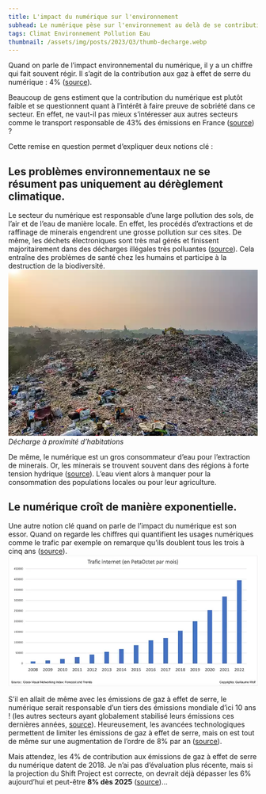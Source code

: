 ```yaml
---
title: L'impact du numérique sur l'environnement
subhead: Le numérique pèse sur l'environnement au delà de se contribution au changement climatique
tags: Climat Environnement Pollution Eau
thumbnail: /assets/img/posts/2023/Q3/thumb-decharge.webp
---
```


Quand on parle de l’impact environnemental du numérique, il y a un chiffre qui fait souvent régir. Il s’agit de la contribution aux gaz à effet de serre du numérique : 4% ([source](https://theshiftproject.org/wp-content/uploads/2018/11/Rapport-final-v8-WEB.pdf)).

Beaucoup de gens estiment que la contribution du numérique est plutôt faible et se questionnent quant à l’intérêt à faire preuve de sobriété dans ce secteur. En effet, ne vaut-il pas mieux s’intéresser aux autres secteurs comme le transport responsable de 43% des émissions en France ([source](https://www.statistiques.developpement-durable.gouv.fr/edition-numerique/chiffres-cles-du-climat-2022/7-repartition-sectorielle-des-emissions-de)) ?

Cette remise en question permet d’expliquer deux notions clé :

## Les problèmes environnementaux ne se résument pas uniquement au dérèglement climatique.

Le secteur du numérique est responsable d’une large pollution des sols, de l’air et de l’eau de manière locale. En effet, les procédés d’extractions et de raffinage de minerais engendrent une grosse pollution sur ces sites. De même, les déchets électroniques sont très mal gérés et finissent majoritairement dans des décharges illégales très polluantes ([source](https://wedocs.unep.org/bitstream/handle/20.500.11822/9648/Waste_crime_RRA.pdf)). Cela entraîne des problèmes de santé chez les humains et participe à la destruction de la biodiversité.
![Photo d’une décharge où travaillent des personnes mal protégées et avec des habitations à proximité.](/assets/img/posts/2023/Q3/decharge.webp)
*Décharge à proximité d’habitations*

De même, le numérique est un gros consommateur d’eau pour l’extraction de minerais. Or, les minerais se trouvent souvent dans des régions à forte tension hydrique ([source](https://www.strategie.gouv.fr/sites/strategie.gouv.fr/files/atoms/files/fs-2020-dt-consommation-metaux-du-numerique-juin.pdf)). L’eau vient alors à manquer pour la consommation des populations locales ou pour leur agriculture.

## Le numérique croît de manière exponentielle.

Une autre notion clé quand on parle de l’impact du numérique est son essor. Quand on regarde les chiffres qui quantifient les usages numériques comme le trafic par exemple on remarque qu’ils doublent tous les trois à cinq ans ([source](https://twiki.cern.ch/twiki/pub/HEPIX/TechwatchNetwork/HtwNetworkDocuments/white-paper-c11-741490.pdf)).
![Graphique présentant l’évolution du trafic internet de 2009 à 2022.](/assets/img/posts/2023/Q3/croissance_flux_internet.webp)

S’il en allait de même avec les émissions de gaz à effet de serre, le numérique serait responsable d’un tiers des émissions mondiale d’ici 10 ans ! (les autres secteurs ayant globalement stabilisé leurs émissions ces dernières années, [source](https://theshiftproject.org/wp-content/uploads/2018/11/Rapport-final-v8-WEB.pdf)). Heureusement, les avancées technologiques permettent de limiter les émissions de gaz à effet de serre, mais on est tout de même sur une augmentation de l’ordre de 8% par an ([source](https://theshiftproject.org/wp-content/uploads/2018/11/Rapport-final-v8-WEB.pdf)).

Mais attendez, les 4% de contribution aux émissions de gaz à effet de serre du numérique datent de 2018. Je n’ai pas d’évaluation plus récente, mais si la projection du Shift Project est correcte, on devrait déjà dépasser les 6% aujourd’hui et peut-être **8% dès 2025** ([source](https://theshiftproject.org/wp-content/uploads/2018/11/Rapport-final-v8-WEB.pdf))…

